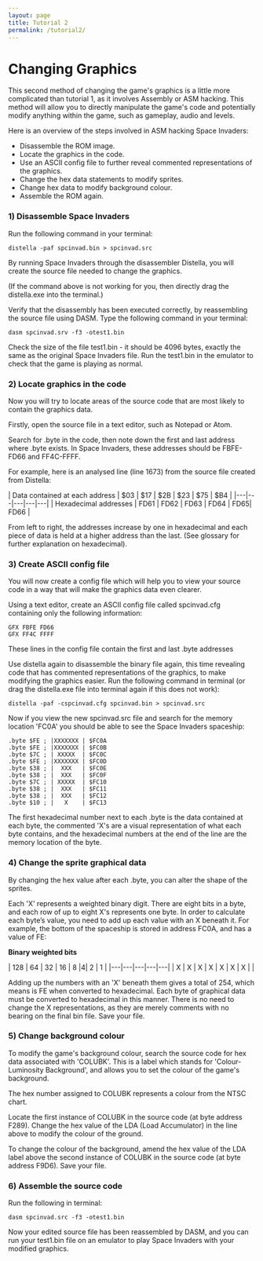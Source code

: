 ```yaml
---
layout: page
title: Tutorial 2
permalink: /tutorial2/
---
```


# **Changing Graphics**

This second method of changing the game's graphics is a little more complicated than tutorial 1, as it involves Assembly or ASM hacking. This method will allow you to directly manipulate the game's code and potentially modify anything within the game, such as gameplay, audio and levels.

Here is an overview of the steps involved in ASM hacking Space Invaders:
* Disassemble the ROM image.
* Locate the graphics in the code.
* Use an ASCII config file to further reveal commented representations of the graphics.
* Change the hex data statements to modify sprites.
* Change hex data to modify background colour.
* Assemble the ROM again.

### 1) Disassemble Space Invaders

Run the following command in your terminal:

```
distella -paf spcinvad.bin > spcinvad.src
```
By running Space Invaders through the disassembler Distella, you will create the source file needed to change the graphics.

(If the command above is not working for you, then directly drag the distella.exe into the terminal.)

Verify that the disassembly has been executed correctly, by reassembling the source file using DASM. Type the following command in your terminal:

```
dasm spcinvad.srv -f3 -otest1.bin
```
Check the size of the file test1.bin - it should be 4096 bytes, exactly the same as the original Space Invaders file. Run the test1.bin in the emulator to check that the game is playing as normal.

### 2) Locate graphics in the code

Now you will try to locate areas of the source code that are most likely to contain the graphics data.

Firstly, open the source file in a text editor, such as Notepad or Atom.

Search for .byte in the code, then note down the first and last address where .byte exists. In Space Invaders, these addresses should be FBFE-FD66 and FF4C-FFFF.

For example, here is an analysed line (line 1673) from the source file created from Distella:

| Data contained at each address   |  $03 |  $17 | $2B  |  $23 | $75 | $B4 |
|---|---|---|---|---|
|  Hexadecimal addresses    |  FD61 | FD62  | FD63  | FD64  | FD65| FD66 |

From left to right, the addresses increase by one in hexadecimal and each piece of data is held at a higher address than the last. (See glossary for further explanation on hexadecimal).

### 3) Create ASCII config file

You will now create a config file which will help you to view your source code in a way that will make the graphics data even clearer.

Using a text editor, create an ASCII config file called spcinvad.cfg containing only the following information:

```
GFX FBFE FD66
GFX FF4C FFFF
```
These lines in the config file contain the first and last .byte addresses

Use distella again to disassemble the binary file again, this time revealing code that has commented representations of the graphics, to make modifying the graphics easier. Run the following command in terminal (or drag the distella.exe file into terminal again if this does not work):

```
distella -paf -cspcinvad.cfg spcinvad.bin > spcinvad.src
```

Now if you view the new spcinvad.src file and search for the memory location 'FC0A' you should be able to see the Space Invaders spaceship:

```
.byte $FE ; |XXXXXXX | $FC0A
.byte $FE ; |XXXXXXX | $FC0B
.byte $7C ; | XXXXX  | $FC0C
.byte $FE ; |XXXXXXX | $FC0D
.byte $38 ; |  XXX   | $FC0E
.byte $38 ; |  XXX   | $FC0F
.byte $7C ; | XXXXX  | $FC10
.byte $38 ; |  XXX   | $FC11
.byte $38 ; |  XXX   | $FC12
.byte $10 ; |   X    | $FC13
```

The first hexadecimal number next to each .byte is the data contained at each byte, the commented 'X's are a visual representation of what each byte contains, and the hexadecimal numbers at the end of the line are the memory location of the byte.

### 4) Change the sprite graphical data

By changing the hex value after each .byte, you can alter the shape of the sprites.

Each 'X' represents a weighted binary digit. There are eight bits in a byte, and each row of up to eight X's represents one byte. In order to calculate each byte’s value, you need to add up each value with an X beneath it. For example, the bottom of the spaceship is stored in address FC0A, and has a value of FE:

<strong>Binary weighted bits</strong>

|  128 |  64 | 32  | 16  | 8  |4| 2 | 1 |
|---|---|---|---|---|
|  X |  X |  X | X  |  X | X | X | |

Adding up the numbers with an 'X' beneath them gives a total of 254, which means is FE when converted to hexadecimal. Each byte of graphical data must be converted to hexadecimal in this manner. There is no need to change the X representations, as they are merely comments with no bearing on the final bin file. Save your file.

### 5) Change background colour

To modify the game's background colour, search the source code for hex data associated with 'COLUBK'. This is a label which stands for 'Colour-Luminosity Background', and allows you to set the colour of the game's background.

The hex number assigned to COLUBK represents a colour from the NTSC chart.

Locate the first instance of COLUBK in the source code (at byte address F289). Change the hex value of the LDA (Load Accumulator) in the line above to modify the colour of the ground.

To change the colour of the background, amend the hex value of the LDA label above the second instance of COLUBK in the source code (at byte address F9D6). Save your file.

### 6) Assemble the source code

Run the following in terminal:

```
dasm spcinvad.src -f3 -otest1.bin
```

Now your edited source file has been reassembled by DASM, and you can run your test1.bin file on an emulator to play Space Invaders with your modified graphics.
